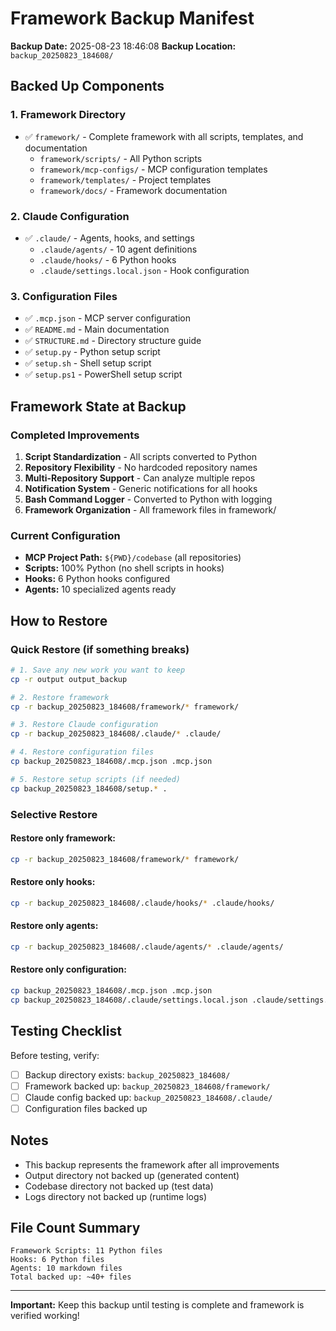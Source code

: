 # Framework Backup Manifest

**Backup Date:** 2025-08-23 18:46:08
**Backup Location:** `backup_20250823_184608/`

## Backed Up Components

### 1. Framework Directory
- ✅ `framework/` - Complete framework with all scripts, templates, and documentation
  - `framework/scripts/` - All Python scripts
  - `framework/mcp-configs/` - MCP configuration templates
  - `framework/templates/` - Project templates
  - `framework/docs/` - Framework documentation

### 2. Claude Configuration
- ✅ `.claude/` - Agents, hooks, and settings
  - `.claude/agents/` - 10 agent definitions
  - `.claude/hooks/` - 6 Python hooks
  - `.claude/settings.local.json` - Hook configuration

### 3. Configuration Files
- ✅ `.mcp.json` - MCP server configuration
- ✅ `README.md` - Main documentation
- ✅ `STRUCTURE.md` - Directory structure guide
- ✅ `setup.py` - Python setup script
- ✅ `setup.sh` - Shell setup script
- ✅ `setup.ps1` - PowerShell setup script

## Framework State at Backup

### Completed Improvements
1. **Script Standardization** - All scripts converted to Python
2. **Repository Flexibility** - No hardcoded repository names
3. **Multi-Repository Support** - Can analyze multiple repos
4. **Notification System** - Generic notifications for all hooks
5. **Bash Command Logger** - Converted to Python with logging
6. **Framework Organization** - All framework files in framework/

### Current Configuration
- **MCP Project Path:** `${PWD}/codebase` (all repositories)
- **Scripts:** 100% Python (no shell scripts in hooks)
- **Hooks:** 6 Python hooks configured
- **Agents:** 10 specialized agents ready

## How to Restore

### Quick Restore (if something breaks)

```bash
# 1. Save any new work you want to keep
cp -r output output_backup

# 2. Restore framework
cp -r backup_20250823_184608/framework/* framework/

# 3. Restore Claude configuration
cp -r backup_20250823_184608/.claude/* .claude/

# 4. Restore configuration files
cp backup_20250823_184608/.mcp.json .mcp.json

# 5. Restore setup scripts (if needed)
cp backup_20250823_184608/setup.* .
```

### Selective Restore

#### Restore only framework:
```bash
cp -r backup_20250823_184608/framework/* framework/
```

#### Restore only hooks:
```bash
cp -r backup_20250823_184608/.claude/hooks/* .claude/hooks/
```

#### Restore only agents:
```bash
cp -r backup_20250823_184608/.claude/agents/* .claude/agents/
```

#### Restore only configuration:
```bash
cp backup_20250823_184608/.mcp.json .mcp.json
cp backup_20250823_184608/.claude/settings.local.json .claude/settings.local.json
```

## Testing Checklist

Before testing, verify:
- [ ] Backup directory exists: `backup_20250823_184608/`
- [ ] Framework backed up: `backup_20250823_184608/framework/`
- [ ] Claude config backed up: `backup_20250823_184608/.claude/`
- [ ] Configuration files backed up

## Notes

- This backup represents the framework after all improvements
- Output directory not backed up (generated content)
- Codebase directory not backed up (test data)
- Logs directory not backed up (runtime logs)

## File Count Summary

```
Framework Scripts: 11 Python files
Hooks: 6 Python files
Agents: 10 markdown files
Total backed up: ~40+ files
```

---
**Important:** Keep this backup until testing is complete and framework is verified working!